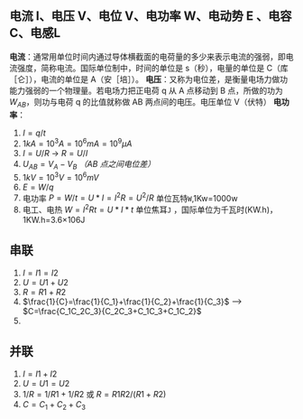 ## 电流 I、电压 V、电位 V、电功率 W、电动势 E 、电容C、电感L

**电流**：通常用单位时间内通过导体横截面的电荷量的多少来表示电流的强弱，即电流强度，简称电流。国际单位制中，时间的单位是 s（秒），电量的单位是 C（库［仑］），电流的单位是 A（安［培］）。 **电压**：又称为电位差，是衡量电场力做功能力强弱的一个物理量。若电场力把正电荷 q 从 A 点移动到 B 点，所做的功为$W_{AB}$，则功与电荷 q 的比值就称做 AB 两点间的电压。电压单位 V（伏特） **电功率**：

1. $I=q/t$
2. $1kA=10^3A=10^6mA=10^9μA$
3. $I=U/R$   ->  $R=U/I$  
4. $U_{AB}=V_A-V_B$ _（AB 点之间电位差）_
5. $1kV=10^3V=10^6mV$
6. $E=W/q$
7. 电功率   $P=W/t=U*I=I^2R=U^2/R$   单位瓦特`W`,1Kw=1000w
8. 电工、电热  $W=I^2Rt=U*I*t$   单位焦耳`J` ，国际单位为千瓦时(KW.h)，1KW.h=3.6×106J

## 串联
1. $I=I1=I2$
2. $U=U1+U2$
3. $R=R1+R2$
4. $\frac{1}{C}=\frac{1}{C_1}+\frac{1}{C_2}+\frac{1}{C_3}$   -->  $C=\frac{C_1C_2C_3}{C_2C_3+C_1C_3+C_1C_2}$
5. 
## 并联
1. $I=I1+I2$
2. $U=U1=U2$
3. $1/R = 1/R1 + 1/R2$   或   $R = R1R2/(R1+R2)$
4. $C=C_1+C_2+C_3$
